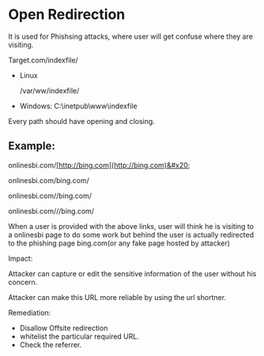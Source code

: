 # Open Redirection



It is used for Phishsing attacks, where user will get confuse where they are visiting.

Target.com/indexfile/

*   Linux

    /var/ww/indexfile/
* Windows: C:\inetpub\www\indexfile

Every path should have opening and closing.

## Example:

onlinesbi.com/[http://bing.com](http://bing.com)&#x20;

onlinesbi.com/bing.com/&#x20;

onlinesbi.com//bing.com/&#x20;

onlinesbi.com///bing.com/

When a user is provided with the above links, user will think he is visiting to a onlinesbi page to do some work but behind the user is actually redirected to the phishing page bing.com(or any fake page hosted by attacker)

Impact:

Attacker can capture or edit the sensitive information of the user without his concern.

Attacker can make this URL more reliable by using the url shortner.

Remediation:

* Disallow Offsite redirection
* whitelist the particular required URL.
* Check the referrer.
